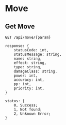 # Move

## Get Move

`GET /api/move/{param}`

```
response: {
    statusCode: int,
    statusMessage: string,
    name: string,
    effect: string,
    type: string,
    damageClass: string,
    power: int,
    accuracy: int,
    pp: int,
    priority: int,
}

status: {
    0, Success;
    1, Not found;
    2, Unknown Error;
}
```